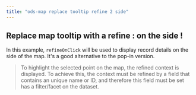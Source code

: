 ```yaml
---
title: "ods-map replace tooltip refine 2 side"
---
```


## Replace map tooltip with a refine : on the side !

In this example, `refineOnClick` will be used to display record details on the side of the map. It's a good alternative to the pop-in version.  
 
> To  highlight the selected point on the map, the refined context is displayed. To achieve this, the context must be refined by a field that contains an unique name or ID, and therefore this field must be set has a filter/facet on the dataset.
